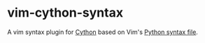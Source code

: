 # vim-cython-syntax

A vim syntax plugin for [Cython](https://cython.org/) based on Vim's [Python
syntax file](https://github.com/vim/vim/blob/master/runtime/syntax/python.vim).
